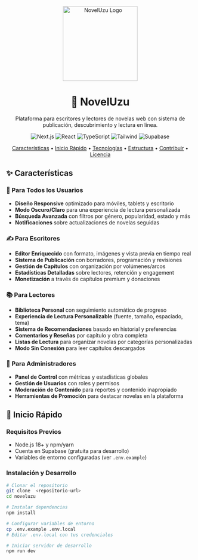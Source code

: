 <div align="center">
  <img src="/public/logo.png" alt="NovelUzu Logo" width="200" height="auto" />
  <h1>📖 NovelUzu</h1>
  <p>Plataforma para escritores y lectores de novelas web con sistema de publicación, descubrimiento y lectura en línea.</p>
  
  <p>
    <img src="https://img.shields.io/badge/Next.js-14.2.3-black?logo=next.js" alt="Next.js" />
    <img src="https://img.shields.io/badge/React-18.2.0-blue?logo=react" alt="React" />
    <img src="https://img.shields.io/badge/TypeScript-5.0.0-blue?logo=typescript" alt="TypeScript" />
    <img src="https://img.shields.io/badge/Tailwind-3.3.0-38bdf8?logo=tailwindcss" alt="Tailwind" />
    <img src="https://img.shields.io/badge/Supabase-2.0.0-3ecf8e?logo=supabase" alt="Supabase" />
  </p>
  
  <p>
    <a href="#✨-características">Características</a> •
    <a href="#🚀-inicio-rápido">Inicio Rápido</a> •
    <a href="#🛠️-tecnologías">Tecnologías</a> •
    <a href="#📋-estructura-del-proyecto">Estructura</a> •
    <a href="#🤝-contribuir">Contribuir</a> •
    <a href="#📄-licencia">Licencia</a>
  </p>
</div>

## ✨ Características

### 👥 Para Todos los Usuarios
- **Diseño Responsive** optimizado para móviles, tablets y escritorio
- **Modo Oscuro/Claro** para una experiencia de lectura personalizada
- **Búsqueda Avanzada** con filtros por género, popularidad, estado y más
- **Notificaciones** sobre actualizaciones de novelas seguidas

### ✍️ Para Escritores
- **Editor Enriquecido** con formato, imágenes y vista previa en tiempo real
- **Sistema de Publicación** con borradores, programación y revisiones
- **Gestión de Capítulos** con organización por volúmenes/arcos
- **Estadísticas Detalladas** sobre lectores, retención y engagement
- **Monetización** a través de capítulos premium y donaciones

### 📚 Para Lectores
- **Biblioteca Personal** con seguimiento automático de progreso
- **Experiencia de Lectura Personalizable** (fuente, tamaño, espaciado, tema)
- **Sistema de Recomendaciones** basado en historial y preferencias
- **Comentarios y Reseñas** por capítulo y obra completa
- **Listas de Lectura** para organizar novelas por categorías personalizadas
- **Modo Sin Conexión** para leer capítulos descargados

### 👑 Para Administradores
- **Panel de Control** con métricas y estadísticas globales
- **Gestión de Usuarios** con roles y permisos
- **Moderación de Contenido** para reportes y contenido inapropiado
- **Herramientas de Promoción** para destacar novelas en la plataforma

## 🚀 Inicio Rápido

### Requisitos Previos
- Node.js 18+ y npm/yarn
- Cuenta en Supabase (gratuita para desarrollo)
- Variables de entorno configuradas (ver `.env.example`)

### Instalación y Desarrollo

```bash
# Clonar el repositorio
git clone  <repositorio-url>
cd noveluzu

# Instalar dependencias
npm install

# Configurar variables de entorno
cp .env.example .env.local
# Editar .env.local con tus credenciales

# Iniciar servidor de desarrollo
npm run dev